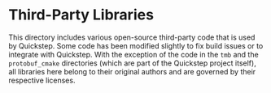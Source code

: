 # Third-Party Libraries

This directory includes various open-source third-party code that is used by
Quickstep. Some code has been modified slightly to fix build issues or to integrate
with Quickstep. With the exception of the code in the `tmb` and the `protobuf_cmake` 
directories (which are part of the Quickstep project itself), all libraries here 
belong to their original authors and are governed by their respective licenses.
